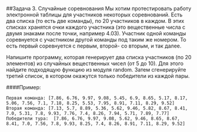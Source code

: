 ##Задача 3. Случайные соревнования
Мы хотим протестировать работу электронной таблицы для участников некоторых соревнований. Есть два списка (то есть две команды), по 20 участников в каждом. В этих списках хранятся очки каждого участника (это вещественные числа с двумя знаками после точки, например 4.03). Участник одной команды соревнуется с участником другой команды под таким же номером. То есть первый соревнуется с первым, второй-  со вторым, и так далее.

Напишите программу, которая генерирует два списка участников (по 20 элементов) из случайных вещественных чисел (от 5 до 10). Для этого найдите подходящую функцию из модуля random. Затем сгенерируйте третий список, в котором окажутся только победители из каждой пары.

####Пример:
```
Первая команда: [7.86, 6.76, 9.97, 9.08, 5.45, 6.9, 8.65, 5.17, 8.17, 5.06, 7.56, 7.1, 7.18, 8.25, 5.53, 7.95, 8.91, 7.11, 8.29, 9.52]
Вторая команда: [7.13, 5.7, 8.89, 5.36, 5.62, 9.46, 5.82, 8.67, 8.41, 7.0, 5.31, 7.8, 9.93, 7.76, 7.4, 8.26, 7.94, 5.71, 7.89, 7.77]
Победители тура:  [7.86, 6.76, 9.97, 9.08, 5.62, 9.46, 8.65, 8.67, 8.41, 7.0, 7.56, 7.8, 9.93, 8.25, 7.4, 8.26, 8.91, 7.11, 8.29, 9.52]
```
